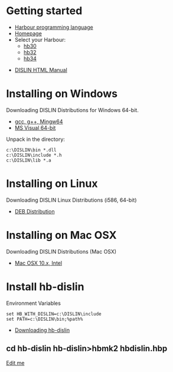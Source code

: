 # Getting started

* [Harbour programming language](https://en.wikipedia.org/wiki/Harbour_(programming_language))
* [Homepage](https://harbour.github.io)
* Select your Harbour:
   - [hb30](https://sourceforge.net/projects/harbour-project/files/)
   - [hb32](https://github.com/harbour/core)
   - [hb34](https://github.com/vszakats/harbour-core)

- [DISLIN HTML Manual](https://www.dislin.de/online-manual.html)

# Installing on Windows

Downloading DISLIN Distributions for Windows 64-bit.

- [gcc, g++, Mingw64](https://ftp.gwdg.de/pub/grafik/dislin/win64/dl_11_mg.zip)
- [MS Visual 64-bit](https://ftp.gwdg.de/pub/grafik/dislin/win64/dl_11_vc.zip)

Unpack in the directory:

```
c:\DISLIN\bin *.dll
c:\DISLIN\include *.h
c:\DISLIN\lib *.a
```

# Installing on Linux

Downloading DISLIN Linux Distributions (i586, 64-bit)

- [DEB Distribution](https://ftp.gwdg.de/pub/grafik/dislin/linux/i586_64/dislin-11.4.linux.i586_64.deb)

# Installing on Mac OSX

Downloading DISLIN Distributions (Mac OSX)

- [Mac OSX 10.x, Intel](https://ftp.gwdg.de/pub/grafik/dislin/darwin/dislin-11.4.darwin.intel.64.tar.gz)

# Install hb-dislin

Environment Variables

```
set HB_WITH_DISLIN=c:\DISLIN\include
set PATH=c:\DISLIN\bin;%path%
```

- [Downloading hb-dislin](https://github.com/rjopek/hb-dislin/archive/refs/heads/master.zip)

cd hb-dislin
hb-dislin>hbmk2 hbdislin.hbp
---

[Edit me](https://github.com/rjopek/hb-dislin/edit/main/examples/README.md)

